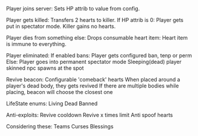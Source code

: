 Player joins server:
    Sets HP attrib to value from config.

Player gets killed:
    Transfers 2 hearts to killer.
    If HP attrib is 0:
        Player gets put in spectator mode.
        Killer gains no hearts.

Player dies from something else:
    Drops consumable heart item:
        Heart item is immune to everything.

Player eliminated:
    If enabled bans:
        Player gets configured ban, tenp or perm
    Else:
        Player goes into permanent spectator mode
        Sleeping(dead) player skinned npc spawns at the spot

Revive beacon:
    Configurable 'comeback' hearts
    When placed around a player's dead body, they gets revived
    If there are multiple bodies while placing, beacon will choose the closest one

LifeState enums:
    Living
    Dead
    Banned


Anti-exploits:
    Revive cooldown
    Revive x times limit
    Anti spoof hearts


Considering these:
    Teams
    Curses
    Blessings
